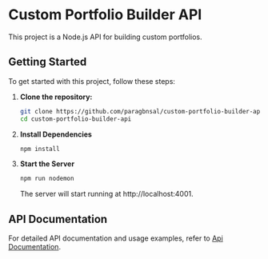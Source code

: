 # Custom Portfolio Builder API

This project is a Node.js API for building custom portfolios.

## Getting Started

To get started with this project, follow these steps:

1. **Clone the repository:**

   ```bash
   git clone https://github.com/paragbnsal/custom-portfolio-builder-api
   cd custom-portfolio-builder-api
   ```

2. **Install Dependencies**

   ```bash
   npm install
   ```

3. **Start the Server**
   ```bash
   npm run nodemon
   ```
   The server will start running at http://localhost:4001.

## API Documentation

For detailed API documentation and usage examples, refer to [Api Documentation](https://apidog.com/apidoc/shared-3d1fe6d9-275f-494f-a957-c847817663d4).
